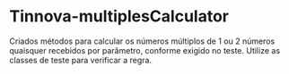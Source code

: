 # Tinnova-multiplesCalculator
Criados métodos para calcular os números múltiplos de 1 ou 2 números quaisquer recebidos por parâmetro, conforme exigido no teste.
Utilize as classes de teste para verificar a regra.

